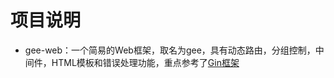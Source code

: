 # 项目说明

- gee-web：一个简易的Web框架，取名为gee，具有动态路由，分组控制，中间件，HTML模板和错误处理功能，重点参考了[Gin框架](https://github.com/gin-gonic/gin)